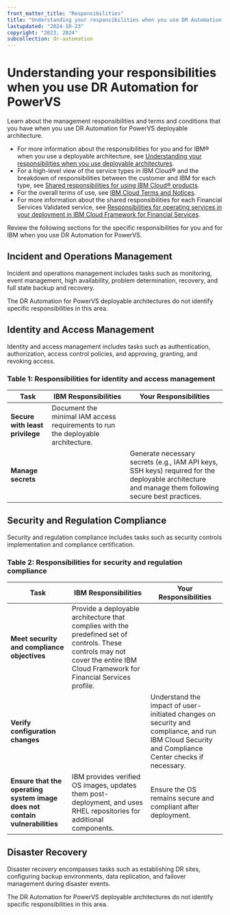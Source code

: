 ```yaml
---
front_matter_title: "Responsibilities"
title: "Understanding your responsibilities when you use DR Automation for PowerVS"
lastupdated: "2024-10-23"
copyright: "2023, 2024"
subcollection: dr-automation
---
```


# Understanding your responsibilities when you use DR Automation for PowerVS

Learn about the management responsibilities and terms and conditions that you have when you use DR Automation for PowerVS deployable architecture.

- For more information about the responsibilities for you and for IBM® when you use a deployable architecture, see [Understanding your responsibilities when you use deployable architectures](https://cloud.ibm.com/docs/overview?topic=overview-shared-responsibilities#managed-offerings-on-customers-resources-responsibilities).
- For a high-level view of the service types in IBM Cloud® and the breakdown of responsibilities between the customer and IBM for each type, see [Shared responsibilities for using IBM Cloud® products](https://cloud.ibm.com/docs/overview?topic=overview-shared-responsibilities).
- For the overall terms of use, see [IBM Cloud Terms and Notices](https://cloud.ibm.com/docs/overview?topic=overview-terms).
- For more information about the shared responsibilities for each Financial Services Validated service, see [Responsibilities for operating services in your deployment in IBM Cloud Framework for Financial Services](https://cloud.ibm.com/docs/overview?topic=overview-financial-services-validated-services).

Review the following sections for the specific responsibilities for you and for IBM when you use DR Automation for PowerVS.

## Incident and Operations Management

Incident and operations management includes tasks such as monitoring, event management, high availability, problem determination, recovery, and full state backup and recovery.

The DR Automation for PowerVS deployable architectures do not identify specific responsibilities in this area.

## Identity and Access Management

Identity and access management includes tasks such as authentication, authorization, access control policies, and approving, granting, and revoking access.

### Table 1: Responsibilities for identity and access management

| Task | IBM Responsibilities | Your Responsibilities |
|------|-----------------------|-----------------------|
| **Secure with least privilege** | Document the minimal IAM access requirements to run the deployable architecture. | |
| **Manage secrets** | | Generate necessary secrets (e.g., IAM API keys, SSH keys) required for the deployable architecture and manage them following secure best practices. |


## Security and Regulation Compliance

Security and regulation compliance includes tasks such as security controls implementation and compliance certification.

### Table 2: Responsibilities for security and regulation compliance

| Task | IBM Responsibilities | Your Responsibilities |
|------|-----------------------|-----------------------|
| **Meet security and compliance objectives** | Provide a deployable architecture that complies with the predefined set of controls. These controls may not cover the entire IBM Cloud Framework for Financial Services profile. | |
| **Verify configuration changes** | | Understand the impact of user-initiated changes on security and compliance, and run IBM Cloud Security and Compliance Center checks if necessary. |
| **Ensure that the operating system image does not contain vulnerabilities** | IBM provides verified OS images, updates them post-deployment, and uses RHEL repositories for additional components. | Ensure the OS remains secure and compliant after deployment. |


## Disaster Recovery

Disaster recovery encompasses tasks such as establishing DR sites, configuring backup environments, data replication, and failover management during disaster events.

The DR Automation for PowerVS deployable architectures do not identify specific responsibilities in this area.

